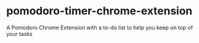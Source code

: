 ﻿# pomodoro-timer-chrome-extension
A Pomodoro Chrome Extension with a to-do list to help you keep on top of your tasks
